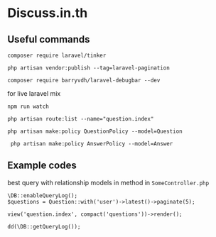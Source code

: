 # Discuss.in.th


## Useful commands

```
composer require laravel/tinker
```

```
php artisan vendor:publish --tag=laravel-pagination
```

```
composer require barryvdh/laravel-debugbar --dev
```

for live laravel mix
```
npm run watch
```

```
php artisan route:list --name="question.index"
```


```
php artisan make:policy QuestionPolicy --model=Question
```

```
 php artisan make:policy AnswerPolicy --model=Answer
```

## Example codes 
best query with relationship models in method in  `SomeController.php`
```
\DB::enableQueryLog();
$questions = Question::with('user')->latest()->paginate(5);

view('question.index', compact('questions'))->render();

dd(\DB::getQueryLog());
```